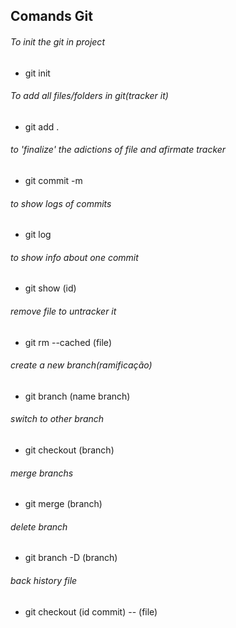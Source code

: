 ## Comands Git

###### To init the git in project
- git init

###### To add all files/folders in git(tracker it)
- git add .

###### to 'finalize' the adictions of file and afirmate tracker
- git commit -m

###### to show logs of commits
- git log

###### to show info about one commit
- git show (id)

###### remove file to untracker it
- git rm --cached (file)

###### create a new branch(ramificação)
- git branch (name branch)

###### switch to other branch
- git checkout (branch)

###### merge branchs
- git merge (branch)

###### delete branch
- git branch -D (branch)

###### back history file
- git checkout (id commit) -- (file)